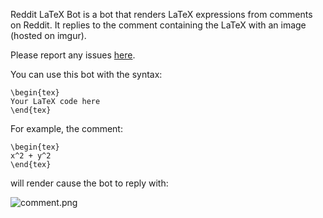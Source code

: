 Reddit LaTeX Bot is a bot that renders LaTeX expressions from comments on Reddit. It replies to the comment containing the LaTeX with an image (hosted on imgur).

Please report any issues [here](https://bitbucket.org/JakeLane/reddit-latex-bot/issues).

You can use this bot with the syntax:
```
\begin{tex}
Your LaTeX code here
\end{tex}
```

For example, the comment:
```
\begin{tex}
x^2 + y^2
\end{tex}
```
will render cause the bot to reply with:

![comment.png](https://bitbucket.org/repo/nRg56a/images/220052933-comment.png)